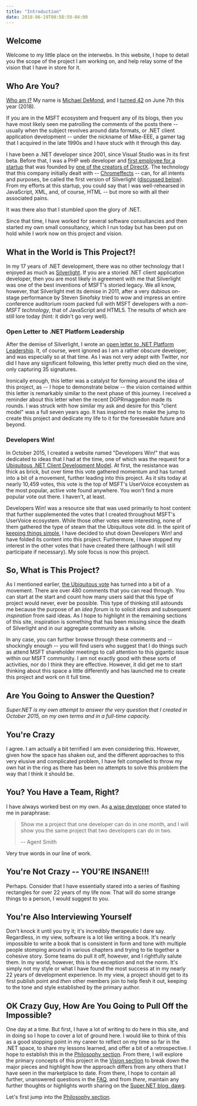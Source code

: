 ```yaml
---
title: "Introduction"
date: 2018-06-19T08:58:59-04:00
---
```


## Welcome

Welcome to my little place on the interwebs.  In this website, I hope to detail you the scope of the project I am working on, and help relay some of the vision that I have in store for it.

## Who Are You?

[Who am I?](https://youtu.be/tf5nCPFBSHw)  My name is [Michael DeMond](https://github.com/Mike-EEE/), and I [turned 42](https://www.quora.com/Why-and-how-is-42-the-answer-to-life-the-universe-and-everything) on June 7th this year (2018).  

If you are in the MSFT ecosystem and frequent any of its blogs, then you have most likely seen me patrolling the comments of the posts there -- usually when the subject revolves around data formats, or .NET client application development -- under the nickname of Mike-EEE, a gamer tag that I acquired in the late 1990s and I have stuck with it through this day.  

I have been a .NET developer since 2001, since Visual Studio was in its first beta.  Before that, I was a PHP web developer and [first employee for a startup](https://www.wildtangent.com/) that was founded by [one of the creators of DirectX](https://en.wikipedia.org/wiki/Alex_St._John).  The technology that this company initially dealt with -- [Chromeffects](https://en.wikipedia.org/wiki/Microsoft_Chrome) -- can, for all intents and purposes, be called the first version of Silverlight ([discussed below](/#what-in-the-world-is-this-project)).  From my efforts at this startup, you could say that I was well-rehearsed in JavaScript, XML, and, of course, HTML -- but more so with all their associated pains.  

It was there also that I stumbled upon the glory of .NET.

Since that time, I have worked for several software consultancies and then started my own small consultancy, which I run today but has been put on hold while I work now on this project and vision.

## What in the World is This Project?!

In my 17 years of .NET development, there was no other technology that I enjoyed as much as [Silverlight](https://en.wikipedia.org/wiki/Microsoft_Silverlight).  If you are a storied .NET client application developer, then you are most likely in agreement with me that Silverlight was one of the best inventions of MSFT's storied legacy.  We all know, however, that Silverlight met its demise in 2011, after a very dubious on-stage performance by Steven Sinofsky tried to wow and impress an entire conference auditorium room packed full with MSFT developers with a _non-MSFT technology_, that of JavaScript and HTML5.  The results of which are still lore today (hint: it didn't go very well).

### Open Letter to .NET Platform Leadership

After the demise of Silverlight, I wrote an [open letter to .NET Platform Leadership](https://dotnetfuture.wufoo.com/forms/open-letter-net-client-platform-future-vision/).  It, of course, went ignored as I am a rather obscure developer, and was especially so at that time.  As I was not very adept with Twitter, nor did I have any significant following, this letter pretty much died on the vine, only capturing 35 signatures.

Ironically enough, this letter was a catalyst for forming around the idea of this project, as -- I hope to demonstrate below -- the vision contained within this letter is remarkably similar to the next phase of this journey.  I received a reminder about this letter when the recent DGPRmaggedon made its rounds.  I was struck with how similar my ask and desire for this "client model" was a full seven years ago.  It has inspired me to make the jump to create this project and dedicate my life to it for the foreseeable future and beyond.

### Developers Win!

In October 2015, I created a website named "Developers Win!" that was dedicated to ideas that I had at the time, one of which was the request for a [Ubiquitous .NET Client Development Model](https://visualstudio.uservoice.com/forums/121579-visual-studio-ide/suggestions/10027638-create-a-ubiquitous-net-client-application-develo).  At first, the resistance was thick as brick, but over time this vote gathered momentum and has turned into a bit of a movement, further leading into this project.  As it sits today at nearly 10,459 votes, this vote is the top of MSFT's UserVoice ecosystem as the most popular, active vote found anywhere.  You won't find a more popular vote out there.  I haven't, at least.

Developers Win! was a resource site that was used primarily to host content that further supplemented the votes that I created throughout MSFT's UserVoice ecosystem.  While those other votes were interesting, none of them gathered the type of steam that the Ubiquitous vote did.  In the spirit of [keeping things simple](https://en.wikipedia.org/wiki/KISS_principle), I have decided to shut down Developers Win! and have folded its content into this project.  Furthermore, I have stopped my interest in the other votes that I have created there (although I will still participate if necessary).  My sole focus is now this project.

## So, What is This Project?

As I mentioned earlier, [the Ubiquitous vote](https://visualstudio.uservoice.com/forums/121579-visual-studio-ide/suggestions/10027638-create-a-ubiquitous-net-client-application-develo) has turned into a bit of a movement.  There are over 480 comments that you can read through.  You can start at the start and count how many users said that this type of project would never, ever be possible.  This type of thinking still astounds me because the purpose of an _idea forum_ is to solicit _ideas_ and subsequent _inspiration_ from said ideas.  As I hope to highlight in the remaining sections of this site, inspiration is something that has been missing since the death of Silverlight and in our aggregate community as a whole.

In any case, you can further browse through these comments and -- shockingly enough -- you will find users who suggest that I do things such as attend MSFT shareholder meetings to call attention to this gigantic issue within our MSFT community.  I am not exactly good with these sorts of activities, nor do I think they are effective.  However, it did get me to start thinking about this space a little differently and has launched me to create this project and work on it full time.

## Are You Going to Answer the Question?

*Super.NET is my own attempt to answer the very question that I created in October 2015, on my own terms and in a full-time capacity.*

## You're Crazy

I agree.  I am actually a bit terrified I am even considering this.  However, given how the space has shaken out, and the different approaches to this very elusive and complicated problem, I have felt compelled to throw my own hat in the ring as there has been no attempts to solve this problem the way that I think it should be.

## You?  You Have a Team, Right?

I have always worked best on my own.  As [a wise developer](https://blog.superdotnet.run/2018/06/who-is-agent-smith/) once stated to me in paraphrase: 

> Show me a project that one developer can do in one month, and I will show you the same project that two developers can do in two.
> 
> -- Agent Smith


Very true words in our line of work.

## You're Not Crazy -- YOU'RE INSANE!!!

Perhaps.  Consider that I have essentially stared into a series of flashing rectangles for over 22 years of my life now.  That will do some strange things to a person, I would suggest to you.

## You're Also Interviewing Yourself

Don't knock it until you try it; it's incredibly therapeutic I dare say.  Regardless, in my view, software is a lot like writing a book.  It's nearly impossible to write a book that is consistent in form and tone with multiple people stomping around in various chapters and trying to tie together a cohesive story.  Some teams do pull it off, however, and I rightfully salute them.  In my world, however, this is the exception and not the norm.  It's simply not my style or what I have found the most success at in my nearly 22 years of development experience.  In my view, a project should get to its first publish point and _then_ other members join to help flesh it out, keeping to the tone and style established by the primary author.

## OK Crazy Guy, How Are You Going to Pull Off the Impossible?

One day at a time.  But first, I have a lot of writing to do here in this site, and in doing so I hope to cover a lot of ground here.  I would like to think of this as a good stopping point in my career to reflect on my time so far in the .NET space, to share my lessons learned, and offer a bit of a retrospective.  I hope to establish this in the [Philosophy section](/philosophy/).  From there, I will explore the primary concepts of this project in the [Vision section](/vision/) to break down the major pieces and highlight how the approach differs from any others that I have seen in the marketplace to date.  From there, I hope to contain all further, unanswered questions in the [FAQ](/faq/), and from _there_, maintain any further thoughts or highlights worth sharing on the [Super.NET blog, dawg](https://blog.superdotnet.run).

Let's first jump into the [Philosophy section](/philosophy/).